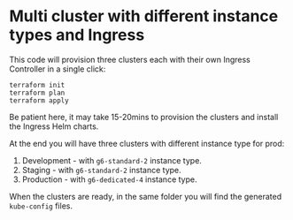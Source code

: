 # Multi cluster with different instance types and Ingress

This code will provision three clusters each with their own Ingress Controller in a single click:

```
terraform init
terraform plan
terraform apply
```

Be patient here, it may take 15-20mins to provision the clusters and install the Ingress Helm charts.

At the end you will have three clusters with different instance type for prod:

1. Development - with `g6-standard-2` instance type.
1. Staging - with `g6-standard-2` instance type.
1. Production - with `g6-dedicated-4` instance type.

When the clusters are ready, in the same folder you will find the generated `kube-config` files.